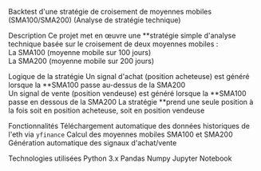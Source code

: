  Backtest d'une stratégie de croisement de moyennes mobiles (SMA100/SMA200)
(Analyse de stratégie technique)



Description
Ce projet met en œuvre une **stratégie simple d'analyse technique basée sur le croisement de deux moyennes mobiles :  
 La SMA100 (moyenne mobile sur 100 jours)  
 La SMA200 (moyenne mobile sur 200 jours)

Logique de la stratégie
 Un signal d'achat (position acheteuse) est généré lorsque la **SMA100 passe au-dessus de la SMA200  
Un signal de vente (position vendeuse) est généré lorsque la **SMA100 passe en dessous de la SMA200
 La stratégie **prend une seule position à la fois soit en position acheteuse, soit en position vendeuse



 Fonctionnalités
Téléchargement automatique des données historiques de l'eth via `yfinance`
 Calcul des moyennes mobiles SMA100 et SMA200
 Génération automatique des signaux d'achat/vente

Technologies utilisées
 Python 3.x
 Pandas
 Numpy
 Jupyter Notebook




